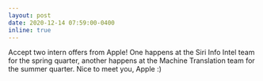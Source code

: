 ```yaml
---
layout: post
date: 2020-12-14 07:59:00-0400
inline: true
---
```


Accept two intern offers from Apple! One happens at the Siri
Info Intel team for the spring quarter, another happens at the Machine Translation team for the summer quarter. Nice to meet you, Apple :)